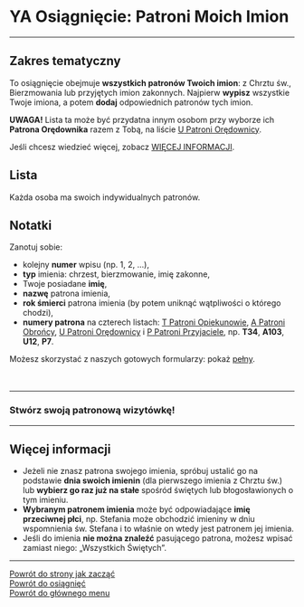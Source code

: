 # <span class="status status-list"><span class="status status-list">YA</span> Osiągnięcie: Patroni Moich Imion</span>
---
## Zakres tematyczny
To osiągnięcie obejmuje **wszystkich patronów Twoich imion**: z Chrztu św., Bierzmowania lub przyjętych imion zakonnych. Najpierw **wypisz** wszystkie Twoje imiona, a potem **dodaj** odpowiednich patronów tych imion.

**UWAGA!** Lista ta może być przydatna innym osobom przy wyborze ich **Patrona Orędownika** razem z Tobą, na liście [<span class="status status-list"><span class="status status-red">U</span> Patroni Orędownicy</span>](patroni_oredownicy.md).

Jeśli chcesz wiedzieć więcej, zobacz [WIĘCEJ INFORMACJI](#osiagniecia-patroni-moich-imion-wiecej-informacji).
## Lista
Każda osoba ma swoich indywidualnych patronów.
## Notatki
Zanotuj sobie:
- kolejny **numer** wpisu (np. 1, 2, ...),
- **typ** imienia: chrzest, bierzmowanie, imię zakonne,
- Twoje posiadane **imię**,
- **nazwę** patrona imienia,
- **rok śmierci** patrona imienia (by potem uniknąć wątpliwości o którego chodzi),
- **numery patrona** na czterech listach: [<span class="status status-list"><span class="status status-yellow">T</span> Patroni Opiekunowie</span>](patroni_opiekunowie.md), [<span class="status status-list"><span class="status status-blue">A</span> Patroni Obrońcy</span>](patroni_obroncy.md), [<span class="status status-list"><span class="status status-red">U</span> Patroni Orędownicy</span>](patroni_oredownicy.md) i [<span class="status status-list"><span class="status status-white">P</span> Patroni Przyjaciele</span>](patroni_przyjaciele.md), np. **T34**, **A103**, **U12**, **P7**.

Możesz skorzystać z naszych gotowych formularzy: pokaż [pełny](../../pl/pdf/lista_v1_oo_bog_j_sakramenty_ya_patroni_moich_imion.pdf).
<br />
<br />
<br />

---
### Stwórz swoją patronową wizytówkę!

---
## <span id="osiagniecia-patroni-moich-imion-wiecej-informacji">Więcej informacji</span>
- Jeżeli nie znasz patrona swojego imienia, spróbuj ustalić go na podstawie **dnia swoich imienin** (dla pierwszego imienia z Chrztu św.) lub **wybierz go raz już na stałe** spośród świętych lub błogosławionych o tym imieniu.
- **Wybranym patronem imienia** może być odpowiadające **imię przeciwnej płci**, np. Stefania może obchodzić imieniny w dniu wspomnienia św. Stefana i to właśnie on wtedy jest patronem jej imienia.
- Jeśli do imienia **nie można znaleźć** pasującego patrona, możesz wpisać zamiast niego: „Wszystkich Świętych”.

---
[Powrót do strony jak zacząć](jak_zaczac.md#jak-zaczac-karta-wizytowka)  
[Powrót do osiągnięć](jak_zdobywac_osiagniecia.md)  
[Powrót do głównego menu](index.md)
